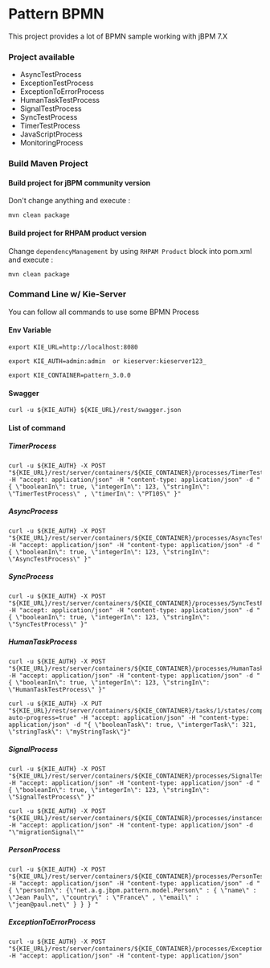 
# Pattern BPMN

This project provides a lot of BPMN sample working with jBPM 7.X

### Project available

* AsyncTestProcess
* ExceptionTestProcess
* ExceptionToErrorProcess
* HumanTaskTestProcess
* SignalTestProcess
* SyncTestProcess
* TimerTestProcess
* JavaScriptProcess
* MonitoringProcess


### Build Maven Project



#### Build project for jBPM community version

Don't change anything and execute : 

	mvn clean package
	
#### Build project for RHPAM product version

Change `dependencyManagement` by using `RHPAM Product` block into pom.xml and execute : 

	mvn clean package

### Command Line w/ Kie-Server

You can follow all commands to use some BPMN Process

#### Env Variable


	export KIE_URL=http://localhost:8080

	export KIE_AUTH=admin:admin  or kieserver:kieserver123_
	
	export KIE_CONTAINER=pattern_3.0.0


#### Swagger 

```
curl -u ${KIE_AUTH} ${KIE_URL}/rest/swagger.json 
```

#### List of command

##### TimerProcess

```
curl -u ${KIE_AUTH} -X POST "${KIE_URL}/rest/server/containers/${KIE_CONTAINER}/processes/TimerTestProcess/instances" -H "accept: application/json" -H "content-type: application/json" -d "{ \"booleanIn\": true, \"integerIn\": 123, \"stringIn\": \"TimerTestProcess\" , \"timerIn\": \"PT10S\" }"
```
##### AsyncProcess

```
curl -u ${KIE_AUTH} -X POST "${KIE_URL}/rest/server/containers/${KIE_CONTAINER}/processes/AsyncTestProcess/instances" -H "accept: application/json" -H "content-type: application/json" -d "{ \"booleanIn\": true, \"integerIn\": 123, \"stringIn\": \"AsyncTestProcess\" }"
```
##### SyncProcess
```
curl -u ${KIE_AUTH} -X POST "${KIE_URL}/rest/server/containers/${KIE_CONTAINER}/processes/SyncTestProcess/instances" -H "accept: application/json" -H "content-type: application/json" -d "{ \"booleanIn\": true, \"integerIn\": 123, \"stringIn\": \"SyncTestProcess\" }"
```
##### HumanTaskProcess
```
curl -u ${KIE_AUTH} -X POST "${KIE_URL}/rest/server/containers/${KIE_CONTAINER}/processes/HumanTaskTestProcess/instances" -H "accept: application/json" -H "content-type: application/json" -d "{ \"booleanIn\": true, \"integerIn\": 123, \"stringIn\": \"HumanTaskTestProcess\" }"
```

```
curl -u ${KIE_AUTH} -X PUT "${KIE_URL}/rest/server/containers/${KIE_CONTAINER}/tasks/1/states/completed?auto-progress=true" -H "accept: application/json" -H "content-type: application/json" -d "{ \"booleanTask\": true, \"intergerTask\": 321, \"stringTask\": \"myStringTask\"}"
```

##### SignalProcess
```
curl -u ${KIE_AUTH} -X POST "${KIE_URL}/rest/server/containers/${KIE_CONTAINER}/processes/SignalTestProcess/instances" -H "accept: application/json" -H "content-type: application/json" -d "{ \"booleanIn\": true, \"integerIn\": 123, \"stringIn\": \"SignalTestProcess\" }"
```

```
curl -u ${KIE_AUTH} -X POST "${KIE_URL}/rest/server/containers/${KIE_CONTAINER}/processes/instances/signal/ProcessSignal" -H "accept: application/json" -H "content-type: application/json" -d "\"migrationSignal\""
```

##### PersonProcess

```
curl -u ${KIE_AUTH} -X POST "${KIE_URL}/rest/server/containers/${KIE_CONTAINER}/processes/PersonTestProcess/instances" -H "accept: application/json" -H "content-type: application/json" -d "{ \"personIn\": {\"net.a.g.jbpm.pattern.model.Person\" : { \"name\" : \"Jean Paul\", \"country\" : \"France\" , \"email\" : \"jean@paul.net\" } } } " 
```

##### ExceptionToErrorProcess

```
curl -u ${KIE_AUTH} -X POST "${KIE_URL}/rest/server/containers/${KIE_CONTAINER}/processes/ExceptionToErrorProcess/instances" -H "accept: application/json" -H "content-type: application/json"
```
